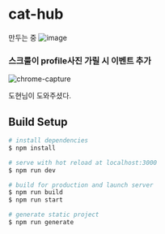 
# cat-hub
만두는 중
![image](https://user-images.githubusercontent.com/72514247/118096840-dd47a780-b40c-11eb-88d0-2dc95f5924d9.png)

### 스크룰이 profile사진 가릴 시 이벤트 추가 

![chrome-capture](https://user-images.githubusercontent.com/72514247/118106315-703a0f00-b418-11eb-8f88-e2a89067cc1b.gif)

도현님이 도와주셨다.

## Build Setup

```bash
# install dependencies
$ npm install

# serve with hot reload at localhost:3000
$ npm run dev

# build for production and launch server
$ npm run build
$ npm run start

# generate static project
$ npm run generate
```
